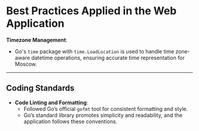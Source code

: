 # Best Practices Applied in the Web Application

**Timezone Management**:  

- Go's `time` package with `time.LoadLocation` is used to handle time zone-aware datetime operations, ensuring accurate time representation for Moscow.

---

## Coding Standards

- **Code Linting and Formatting**:  
  - Followed Go’s official `gofmt` tool for consistent formatting and style.
  - Go’s standard library promotes simplicity and readability, and the application follows these conventions.

